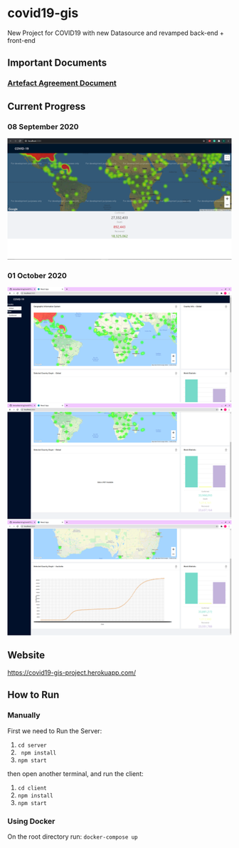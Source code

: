 # covid19-gis
New Project for COVID19 with new Datasource and revamped back-end + front-end

## Important Documents
### [Artefact Agreement Document](https://connectqutedu-my.sharepoint.com/:w:/g/personal/n10327622_qut_edu_au/Ea9iHR5KXP1AjPO2h8XZ9bgBqc0irFnsZCWrfV2bag0tNQ?email=donovantauedea.boga%40connect.qut.edu.au&e=4%3avfYHVD&at=9)

## Current Progress
### 08 September 2020
![Current Progress Sep 08](https://github.com/meowlearning/covid19-gis/blob/master/notes/GIS-Sep-08.PNG?raw=true)
### 01 October 2020
![Current Progress Oct 01 pt.1](https://github.com/meowlearning/covid19-gis/blob/graph/notes/GIS-Oct-01pt1.PNG?raw=true)
![Current Progress Oct 01 pt.2](https://github.com/meowlearning/covid19-gis/blob/graph/notes/GIS-Oct-01pt2.PNG?raw=true)
![Current Progress Oct 01 pt.3](https://github.com/meowlearning/covid19-gis/blob/graph/notes/GIS-Oct-01pt3.PNG?raw=true)

## Website
https://covid19-gis-project.herokuapp.com/

## How to Run
### Manually
First we need to Run the Server: 
1. ```cd server```
2. ``` npm install```
3. ``` npm start ```

then open another terminal, and run the client: 
1. ```cd client```
2. ```npm install```
3. ```npm start```

### Using Docker
On the root directory run: ```docker-compose up```

